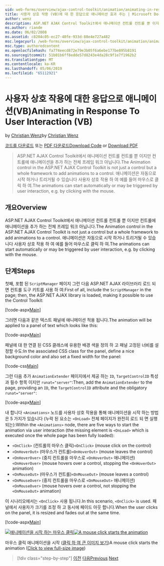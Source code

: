 ```yaml
---
uid: web-forms/overview/ajax-control-toolkit/animation/animating-in-response-to-user-interaction-vb
title: 사용자 상호 작용 (VB)에 대 한 응답으로 애니메이션 효과 주는 | Microsoft Docs
author: wenz
description: ASP.NET AJAX Control Toolkit에서 애니메이션 컨트롤 컨트롤 뿐 이지만 컨트롤에 애니메이션을 추가 하는 전체 프레임 워크 아닙니다. 애니메이션 별 있습니다...
ms.author: riande
ms.date: 06/02/2008
ms.assetid: c8204c05-ec27-40fe-933d-88e4e727a482
msc.legacyurl: /web-forms/overview/ajax-control-toolkit/animation/animating-in-response-to-user-interaction-vb
msc.type: authoredcontent
ms.openlocfilehash: fa774eecd872e79e3b05f6a6ebe177be895b8191
ms.sourcegitcommit: 51b01b6ff8edde57d8243e4da28c9f1e7f1962b2
ms.translationtype: MT
ms.contentlocale: ko-KR
ms.lasthandoff: 05/06/2019
ms.locfileid: "65112921"
---
```

# <a name="animating-in-response-to-user-interaction-vb"></a><span data-ttu-id="5038a-104">사용자 상호 작용에 대한 응답으로 애니메이션(VB)</span><span class="sxs-lookup"><span data-stu-id="5038a-104">Animating in Response To User Interaction (VB)</span></span>

<span data-ttu-id="5038a-105">by [Christian Wenz](https://github.com/wenz)</span><span class="sxs-lookup"><span data-stu-id="5038a-105">by [Christian Wenz](https://github.com/wenz)</span></span>

<span data-ttu-id="5038a-106">[코드를 다운로드](http://download.microsoft.com/download/f/9/a/f9a26acd-8df4-4484-8a18-199e4598f411/Animation6.vb.zip) 또는 [PDF 다운로드](http://download.microsoft.com/download/6/7/1/6718d452-ff89-4d3f-a90e-c74ec2d636a3/animation6VB.pdf)</span><span class="sxs-lookup"><span data-stu-id="5038a-106">[Download Code](http://download.microsoft.com/download/f/9/a/f9a26acd-8df4-4484-8a18-199e4598f411/Animation6.vb.zip) or [Download PDF](http://download.microsoft.com/download/6/7/1/6718d452-ff89-4d3f-a90e-c74ec2d636a3/animation6VB.pdf)</span></span>

> <span data-ttu-id="5038a-107">ASP.NET AJAX Control Toolkit에서 애니메이션 컨트롤 컨트롤 뿐 이지만 컨트롤에 애니메이션을 추가 하는 전체 프레임 워크 아닙니다.</span><span class="sxs-lookup"><span data-stu-id="5038a-107">The Animation control in the ASP.NET AJAX Control Toolkit is not just a control but a whole framework to add animations to a control.</span></span> <span data-ttu-id="5038a-108">애니메이션은 자동으로 시작 하거나 트리거될 수 있습니다 사용자 상호 작용 하 여 예를 들어 마우스로 클릭 하 여.</span><span class="sxs-lookup"><span data-stu-id="5038a-108">The animations can start automatically or may be triggered by user interaction, e.g. by clicking with the mouse.</span></span>

## <a name="overview"></a><span data-ttu-id="5038a-109">개요</span><span class="sxs-lookup"><span data-stu-id="5038a-109">Overview</span></span>

<span data-ttu-id="5038a-110">ASP.NET AJAX Control Toolkit에서 애니메이션 컨트롤 컨트롤 뿐 이지만 컨트롤에 애니메이션을 추가 하는 전체 프레임 워크 아닙니다.</span><span class="sxs-lookup"><span data-stu-id="5038a-110">The Animation control in the ASP.NET AJAX Control Toolkit is not just a control but a whole framework to add animations to a control.</span></span> <span data-ttu-id="5038a-111">애니메이션은 자동으로 시작 하거나 트리거될 수 있습니다 사용자 상호 작용 하 여 예를 들어 마우스로 클릭 하 여.</span><span class="sxs-lookup"><span data-stu-id="5038a-111">The animations can start automatically or may be triggered by user interaction, e.g. by clicking with the mouse.</span></span>

## <a name="steps"></a><span data-ttu-id="5038a-112">단계</span><span class="sxs-lookup"><span data-stu-id="5038a-112">Steps</span></span>

<span data-ttu-id="5038a-113">첫째, 포함 된 `ScriptManager` 페이지 그런 다음 ASP.NET AJAX 라이브러리 로드 되 면 컨트롤 도구 키트를 사용 하 여:</span><span class="sxs-lookup"><span data-stu-id="5038a-113">First of all, include the `ScriptManager` in the page; then, the ASP.NET AJAX library is loaded, making it possible to use the Control Toolkit:</span></span>

[!code-aspx[Main](animating-in-response-to-user-interaction-vb/samples/sample1.aspx)]

<span data-ttu-id="5038a-114">그러면 다음과 같은 텍스트 패널에 애니메이션 적용 됩니다.</span><span class="sxs-lookup"><span data-stu-id="5038a-114">The animation will be applied to a panel of text which looks like this:</span></span>

[!code-aspx[Main](animating-in-response-to-user-interaction-vb/samples/sample2.aspx)]

<span data-ttu-id="5038a-115">패널에 대 한 연결 된 CSS 클래스에 유용한 배경 색을 정의 하 고 패널 고정된 너비를 설정할 수도:</span><span class="sxs-lookup"><span data-stu-id="5038a-115">In the associated CSS class for the panel, define a nice background color and also set a fixed width for the panel:</span></span>

[!code-css[Main](animating-in-response-to-user-interaction-vb/samples/sample3.css)]

<span data-ttu-id="5038a-116">그런 다음 추가 `AnimationExtender` 페이지에서 제공 하는 `ID`, `TargetControlID` 특성과 필수 항목 이지만 `runat="server"`:</span><span class="sxs-lookup"><span data-stu-id="5038a-116">Then, add the `AnimationExtender` to the page, providing an `ID`, the `TargetControlID` attribute and the obligatory `runat="server"`:</span></span>

[!code-aspx[Main](animating-in-response-to-user-interaction-vb/samples/sample4.aspx)]

<span data-ttu-id="5038a-117">내 합니다 `<Animations>` 노드를 사용자 상호 작용을 통해 애니메이션을 시작 하는 방법은 5 가지가 있습니다 (누락 된 요소는 `<OnLoad>` 전체 페이지가 완전히 로드 되 면 실행 되는):</span><span class="sxs-lookup"><span data-stu-id="5038a-117">Within the `<Animations>` node, there are five ways to start the animation via user interaction (the missing element is `<OnLoad>` which is executed once the whole page has been fully loaded):</span></span>

- <span data-ttu-id="5038a-118">`<OnClick>` (컨트롤의 마우스 클릭)</span><span class="sxs-lookup"><span data-stu-id="5038a-118">`<OnClick>` (mouse click on the control)</span></span>
- <span data-ttu-id="5038a-119">`<OnHoverOut>` (마우스가 컨트롤)</span><span class="sxs-lookup"><span data-stu-id="5038a-119">`<OnHoverOut>` (mouse leaves the control)</span></span>
- <span data-ttu-id="5038a-120">`<OnHoverOver>` (중지 컨트롤을 마우스로 `<OnHoverOut>` 애니메이션)</span><span class="sxs-lookup"><span data-stu-id="5038a-120">`<OnHoverOver>` (mouse hovers over a control, stopping the `<OnHoverOut>` animation)</span></span>
- <span data-ttu-id="5038a-121">`<OnMouseOut>` (마우스가 컨트롤)</span><span class="sxs-lookup"><span data-stu-id="5038a-121">`<OnMouseOut>` (mouse leaves a control)</span></span>
- <span data-ttu-id="5038a-122">`<OnMouseOver>` (중지 컨트롤을 마우스로 `<OnMouseOut>` 애니메이션)</span><span class="sxs-lookup"><span data-stu-id="5038a-122">`<OnMouseOver>` (mouse hovers over a control, not stopping the `<OnMouseOut>` animation)</span></span>

<span data-ttu-id="5038a-123">이 시나리오에서는 `<OnClick>` 사용 됩니다.</span><span class="sxs-lookup"><span data-stu-id="5038a-123">In this scenario, `<OnClick>` is used.</span></span> <span data-ttu-id="5038a-124">패널에서 사용자가 크기를 조정 하 고 동시에 페이드 아웃 합니다.</span><span class="sxs-lookup"><span data-stu-id="5038a-124">When the user clicks on the panel, it is resized and fades out at the same time.</span></span>

[!code-aspx[Main](animating-in-response-to-user-interaction-vb/samples/sample5.aspx)]

<span data-ttu-id="5038a-125">[![애니메이션을 시작 하는 마우스 클릭](animating-in-response-to-user-interaction-vb/_static/image2.png)](animating-in-response-to-user-interaction-vb/_static/image1.png)</span><span class="sxs-lookup"><span data-stu-id="5038a-125">[![A mouse click starts the animation](animating-in-response-to-user-interaction-vb/_static/image2.png)](animating-in-response-to-user-interaction-vb/_static/image1.png)</span></span>

<span data-ttu-id="5038a-126">마우스 클릭 애니메이션을 시작 ([클릭 하 여 큰 이미지 보기](animating-in-response-to-user-interaction-vb/_static/image3.png))</span><span class="sxs-lookup"><span data-stu-id="5038a-126">A mouse click starts the animation ([Click to view full-size image](animating-in-response-to-user-interaction-vb/_static/image3.png))</span></span>

> [!div class="step-by-step"]
> <span data-ttu-id="5038a-127">[이전](picking-one-animation-out-of-a-list-vb.md)
> [다음](disabling-actions-during-animation-vb.md)</span><span class="sxs-lookup"><span data-stu-id="5038a-127">[Previous](picking-one-animation-out-of-a-list-vb.md)
[Next](disabling-actions-during-animation-vb.md)</span></span>
